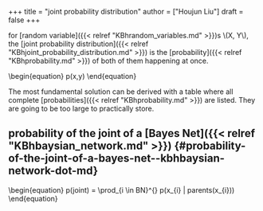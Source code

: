 +++
title = "joint probability distribution"
author = ["Houjun Liu"]
draft = false
+++

for [random variable]({{< relref "KBhrandom_variables.md" >}})s \\(X, Y\\), the [joint probability distribution]({{< relref "KBhjoint_probability_distribution.md" >}}) is the [probability]({{< relref "KBhprobability.md" >}}) of both of them happening at once.

\begin{equation}
p(x,y)
\end{equation}

The most fundamental solution can be derived with a table where all complete [probabilities]({{< relref "KBhprobability.md" >}}) are listed. They are going to be too large to practically store.


## probability of the joint of a [Bayes Net]({{< relref "KBhbaysian_network.md" >}}) {#probability-of-the-joint-of-a-bayes-net--kbhbaysian-network-dot-md}

\begin{equation}
p(joint) = \prod\_{i \in BN}^{} p(x\_{i} | parents(x\_{i}))
\end{equation}
